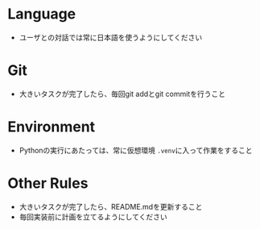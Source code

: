 # Language
- ユーザとの対話では常に日本語を使うようにしてください

# Git
- 大きいタスクが完了したら、毎回git addとgit commitを行うこと

# Environment
- Pythonの実行にあたっては、常に仮想環境 `.venv`に入って作業をすること

# Other Rules
- 大きいタスクが完了したら、README.mdを更新すること
- 毎回実装前に計画を立てるようにしてください